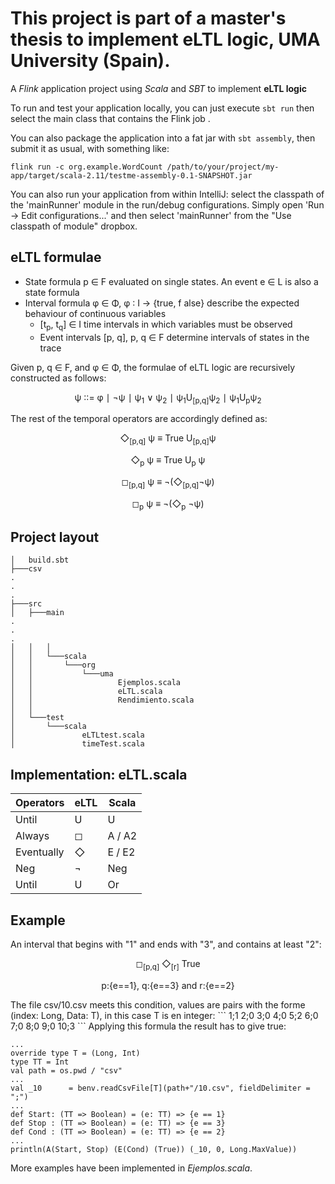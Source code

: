 
# This project is part of a master's thesis to implement eLTL logic, UMA University (Spain).
A *Flink* application project using *Scala* and *SBT* to implement **eLTL logic**

To run and test your application locally, you can just execute `sbt run` then select the main class that contains the Flink job . 

You can also package the application into a fat jar with `sbt assembly`, then submit it as usual, with something like: 

```
flink run -c org.example.WordCount /path/to/your/project/my-app/target/scala-2.11/testme-assembly-0.1-SNAPSHOT.jar
```


You can also run your application from within IntelliJ:  select the classpath of the 'mainRunner' module in the run/debug configurations.
Simply open 'Run -> Edit configurations...' and then select 'mainRunner' from the "Use classpath of module" dropbox. 

## eLTL formulae
- State formula p ∈ F evaluated on single states. An event e ∈ L is also a state formula
- Interval formula φ ∈ Φ, φ ∶ I → {true, f alse} describe the expected behaviour of continuous variables
  - [t<sub>p</sub>, t<sub>q</sub>] ∈ I time intervals in which variables must be observed
  - Event intervals [p, q], p, q ∈ F determine intervals of states in the trace

Given p, q ∈ F, and φ ∈ Φ, the formulae of eLTL logic are recursively constructed as follows:
<p align="center">
  ψ ∶∶= φ ∣ ¬ψ ∣ ψ<sub>1</sub> ∨ ψ<sub>2</sub> ∣ ψ<sub>1</sub>U<sub>[p,q]</sub>ψ<sub>2</sub> ∣ ψ<sub>1</sub>U<sub>p</sub>ψ<sub>2</sub>
</p>
The rest of the temporal operators are accordingly defined as:
<p align="center">
  ◇<sub>[p,q]</sub> ψ ≡ True U<sub>[p,q]</sub>ψ
</p>
<p align="center">  
  ◇<sub>p</sub> ψ ≡ True U<sub>p</sub> ψ
</p>
<p align="center">
  ◻<sub>[p,q]</sub> ψ ≡ ¬(◇<sub>[p,q]</sub>¬ψ)
</p>
<p align="center">
  ◻<sub>p</sub> ψ ≡ ¬(◇<sub>p</sub> ¬ψ)
</p>

## Project layout
```
│   build.sbt
├───csv
.
.
.
├───src
│   ├───main
.
.
.
│   │   │
│   │   └───scala
│   │       └───org
│   │           └───uma
│   │                   Ejemplos.scala
│   │                   eLTL.scala
│   │                   Rendimiento.scala
│   │
│   └───test
│       └───scala
│               eLTLtest.scala
│               timeTest.scala
```
## Implementation: eLTL.scala
Operators     |eLTL         | Scala
-------------|------------- | -------------
Until        | U            | U
Always       | ◻           | A  / A2
Eventually   | ◇           | E  / E2
Neg          | ¬            | Neg
Until        | U            | Or

## Example
An interval that begins with "1" and ends with "3", and contains at least "2":
<p align="center">
  ◻<sub>[p,q]</sub> ◇<sub>[r]</sub> True
</p>
<p align="center">
  p:{e==1}, q:{e==3} and r:{e==2} 
</p>
The file csv/10.csv meets this condition, values are pairs with the forme (index: Long, Data: T), in this case T is en integer:
```
1;1
2;0
3;0
4;0
5;2
6;0
7;0
8;0
9;0
10;3
```
Applying this formula the result has to give true:

```
...
override type T = (Long, Int)
type TT = Int
val path = os.pwd / "csv"
...     
val _10      = benv.readCsvFile[T](path+"/10.csv", fieldDelimiter = ";")
...
def Start: (TT => Boolean) = (e: TT) => {e == 1}
def Stop : (TT => Boolean) = (e: TT) => {e == 3}
def Cond : (TT => Boolean) = (e: TT) => {e == 2}
...
println(A(Start, Stop) (E(Cond) (True)) (_10, 0, Long.MaxValue))
```
More examples have been implemented in *Ejemplos.scala*.
